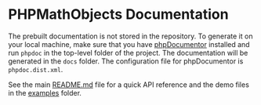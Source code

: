 # PHPMathObjects Documentation

The prebuilt documentation is not stored in the repository. To generate it on your local machine, make sure that you have [phpDocumentor](https://www.phpdoc.org/) installed and run `phpdoc` in the top-level folder of the project. The documentation will be generated in the `docs` folder. The configuration file for phpDocumentor is `phpdoc.dist.xml`.

See the main [README.md](../README.md) file for a quick API reference and the demo files in the [examples](../examples) folder.
